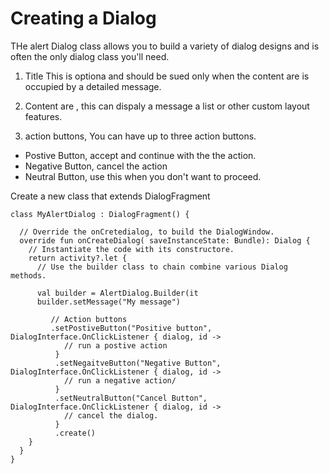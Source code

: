 # Creating a Dialog

THe alert Dialog class allows you to build a variety of dialog designs and is often the only dialog class you'll need. 

1. Title
This is optiona and should be sued only when the content are is occupied by a detailed message. 

2. Content are , this can dispaly a message a list or other custom layout features.

3. action buttons, You can have up to three action buttons. 
- Postive Button, accept and continue with the the action. 
- Negative Button, cancel the action 
- Neutral Button, use this when you don't want to proceed. 


Create a new class that extends DialogFragment
```
class MyAlertDialog : DialogFragment() {

  // Override the onCretedialog, to build the DialogWindow.
  override fun onCreateDialog( saveInstanceState: Bundle): Dialog {
    // Instantiate the code with its constructore. 
    return activity?.let {
      // Use the builder class to chain combine various Dialog methods. 
      
      val builder = AlertDialog.Builder(it
      builder.setMessage("My message")
         
         // Action buttons
         .setPostiveButton("Positive button", DialogInterface.OnClickListener { dialog, id -> 
            // run a postive action
          }
          .setNegaitveButton("Negative Button", DialogInterface.OnClickListener { dialog, id -> 
            // run a negative action/
          }
          .setNeutralButton("Cancel Button", DialogInterface.OnClickListener { dialog, id -> 
            // cancel the dialog. 
          }
          .create()
    }
  }
}
```


